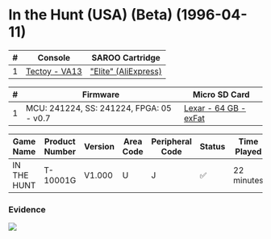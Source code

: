 # In the Hunt (USA) (Beta) (1996-04-11)

| #   | Console                                                      | SAROO Cartridge                                                                                 |
| --- | ------------------------------------------------------------ | ----------------------------------------------------------------------------------------------- |
| 1   | [Tectoy - VA13](../../../../../Info/Consoles/VA13/README.md) | ["Elite" (AliExpress)](../../../../../Info/Cartridges/GuangzhouSanStarOnlineShop/1.6/README.md) |

| #   | Firmware                                 | Micro SD Card                                                                   |
| --- | ---------------------------------------- | ------------------------------------------------------------------------------- |
| 1   | MCU: 241224, SS: 241224, FPGA: 05 - v0.7 | [Lexar - 64 GB - exFat](../../../../../Info/SdCards/Lexar/64GB/exfat/README.md) |

| Game Name   | Product Number | Version | Area Code | Peripheral Code | Status             | Time Played |
| ----------- | -------------- | ------- | --------- | --------------- | ------------------ | ----------- |
| IN THE HUNT | T-10001G       | V1.000  | U         | J               | :white_check_mark: | 22 minutes  |

### Evidence

[![](https://img.youtube.com/vi/EpFEzkTTUkQ/0.jpg)](https://www.youtube.com/watch?v=EpFEzkTTUkQ)

